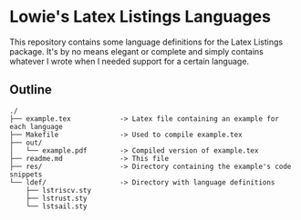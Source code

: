 # Lowie's Latex Listings Languages

This repository contains some language definitions for the Latex Listings package. It's by no means elegant or complete and simply contains whatever I wrote when I needed support for a certain language.

## Outline

```
./
├── example.tex            -> Latex file containing an example for each language
├── Makefile               -> Used to compile example.tex
├── out/            
│   └── example.pdf        -> Compiled version of example.tex
├── readme.md              -> This file
├── res/                   -> Directory containing the example's code snippets
└── ldef/                  -> Directory with language definitions
    ├── lstriscv.sty
    ├── lstrust.sty
    └── lstsail.sty
```
